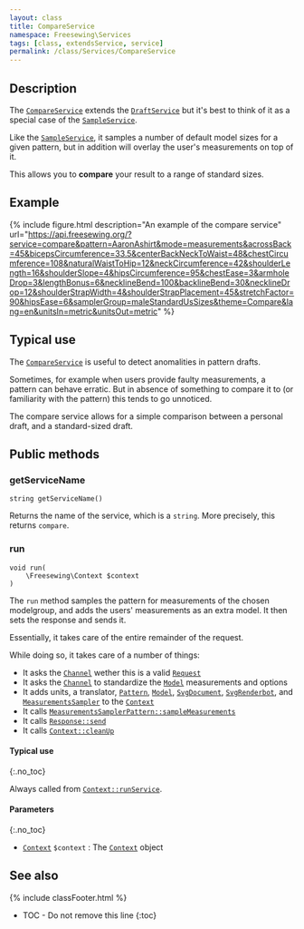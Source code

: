 ```yaml
---
layout: class
title: CompareService
namespace: Freesewing\Services
tags: [class, extendsService, service]
permalink: /class/Services/CompareService
---
```

## Description 

The [`CompareService`](CompareService) extends the [`DraftService`](DraftService)
but it's best to think of it as a special case of the [`SampleService`](SampleService).

Like the [`SampleService`](SampleService), it samples a number of default model sizes for a
given pattern, but in addition will overlay the user's measurements on top of it.

This allows you to **compare** your result to a range of standard sizes.

## Example

{% include figure.html 
    description="An example of the compare service"
    url="https://api.freesewing.org/?service=compare&pattern=AaronAshirt&mode=measurements&acrossBack=45&bicepsCircumference=33.5&centerBackNeckToWaist=48&chestCircumference=108&naturalWaistToHip=12&neckCircumference=42&shoulderLength=16&shoulderSlope=4&hipsCircumference=95&chestEase=3&armholeDrop=3&lengthBonus=6&necklineBend=100&backlineBend=30&necklineDrop=12&shoulderStrapWidth=4&shoulderStrapPlacement=45&stretchFactor=90&hipsEase=6&samplerGroup=maleStandardUsSizes&theme=Compare&lang=en&unitsIn=metric&unitsOut=metric"
%}


## Typical use

The [`CompareService`](CompareService) is useful to detect anomalities in pattern drafts.

Sometimes, for example when users provide faulty measurements, a pattern can behave erratic.
But in absence of something to compare it to (or familiarity with the pattern) this tends to go unnoticed.

The compare service allows for a simple comparison between a personal draft, and a standard-sized draft.

## Public methods

### getServiceName

```php?start_inline=1
string getServiceName() 
```
Returns the name of the service, which is a `string`. More precisely, this returns `compare`.

### run

```php?start_inline=1
void run(
    \Freesewing\Context $context
) 
```
The `run` method samples the pattern for measurements of the chosen modelgroup,
and adds the users' measurements as an extra model.  It then sets the response and sends it.

Essentially, it takes care of the entire remainder of the request.

While doing so, it takes care of a number of things:

- It asks the [`Channel`](../Channels/Channel) wether this is a valid [`Request`](../Request)
- It asks the [`Channel`](../Channels/Channel) to standardize the [`Model`](../Model) measurements and options
- It adds units, a translator, [`Pattern`](../Patterns/Pattern), [`Model`](../Model), 
[`SvgDocument`](../SvgDocument), [`SvgRenderbot`](../SvgRenderbot), and [`MeasurementsSampler`](../MeasurementsSampler) to the [`Context`](../Context)
- It calls [`MeasurementsSamplerPattern::sampleMeasurements`](../MeasurementsSampler#samplemeasurements)
- It calls [`Response::send`](../Response#send)
- It calls [`Context::cleanUp`](../Context#cleanup)

#### Typical use
{:.no_toc}

Always called from [`Context::runService`](../Context#runservice).

#### Parameters
{:.no_toc}

- [`Context`](../Context) `$context` : The [`Context`](../Context) object


## See also
{% include classFooter.html %}
* TOC - Do not remove this line
{:toc}

